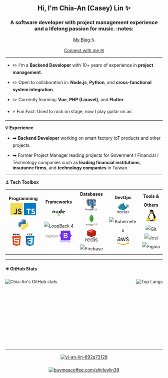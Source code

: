 <link rel="stylesheet" href="https://cdnjs.cloudflare.com/ajax/libs/font-awesome/6.5.1/css/all.min.css">

<h2 align="center">Hi, I'm Chia-An (Casey) Lin ✨</h2>
<h3 align="center">A software developer with project management experience and a lifelong passion for music. :notes:</h3>

<p align="center">
  <a href="https://codebolog.netlify.app" target="_blank">
    My Blog ✎
  </a>
  <br>
  <br>
  <a href="mailto:bobolincowo@gmail.com">Connect with me ✉</a>
</p>

---

- :pencil2: I'm a **Backend Developer** with 10+ years of experience in **project management**.

- :pencil2: Open to collaboration in: **Node.js**, **Python**, and **cross-functional system integration**.

- :pencil2: Currently learning: **Vue**, **PHP (Laravel)**, and **Flutter**.

- ⚡ Fun Fact: Used to rock on stage, now I play guitar on air.

---

**:bulb: Experience**

- :arrow_right: **Backend Developer** working on smart factory IoT products and other projects.
 
- :arrow_right: Former Project Manager leading projects for Goverment / Financial / Technology companies such as **leading financial institutions**, **insurance firms**, and **technology companies** in Taiwan.

---
**:anchor: Tech Toolbox**

<div align="center">

<table style="width:100%; border-collapse: collapse; text-align: center; line-height: 2;">
<tr>

<td>
<b>Programming</b><br>
<img src="https://raw.githubusercontent.com/devicons/devicon/master/icons/javascript/javascript-original.svg" width="40" title="JavaScript"/>
<img src="https://raw.githubusercontent.com/devicons/devicon/master/icons/typescript/typescript-original.svg" width="40" title="TypeScript"/>
<img src="https://raw.githubusercontent.com/devicons/devicon/master/icons/python/python-original.svg" width="40" title="Python"/><br>
<img src="https://raw.githubusercontent.com/devicons/devicon/master/icons/html5/html5-original-wordmark.svg" width="40" title="HTML5"/>
<img src="https://raw.githubusercontent.com/devicons/devicon/master/icons/css3/css3-original-wordmark.svg" width="40" title="CSS3"/>
</td>

<td>
<b>Frameworks</b><br>
<img src="https://raw.githubusercontent.com/devicons/devicon/master/icons/nodejs/nodejs-original-wordmark.svg" width="40" title="Node.js"/>
<img src="https://raw.githubusercontent.com/gilbarbara/logos/master/logos/loopback-icon.svg" width="40" title="LoopBack 4"/><br>
<img src="https://raw.githubusercontent.com/devicons/devicon/master/icons/express/express-original-wordmark.svg" width="40" title="Express"/>
<img src="https://raw.githubusercontent.com/devicons/devicon/master/icons/bootstrap/bootstrap-plain-wordmark.svg" width="40" title="Bootstrap"/>
</td>

<td>
<b>Databases</b><br>
<img src="https://raw.githubusercontent.com/devicons/devicon/master/icons/postgresql/postgresql-original-wordmark.svg" width="40" title="PostgreSQL"/>
<img src="https://raw.githubusercontent.com/devicons/devicon/master/icons/mongodb/mongodb-original-wordmark.svg" width="40" title="MongoDB"/><br>
<img src="https://raw.githubusercontent.com/devicons/devicon/master/icons/redis/redis-original-wordmark.svg" width="40" title="Redis"/>
<img src="https://www.vectorlogo.zone/logos/firebase/firebase-icon.svg" width="40" title="Firebase"/>
</td>

<td>
<b>DevOps</b><br>
<img src="https://raw.githubusercontent.com/devicons/devicon/master/icons/docker/docker-original-wordmark.svg" width="40" title="Docker"/>
<img src="https://www.vectorlogo.zone/logos/kubernetes/kubernetes-icon.svg" width="40" title="Kubernetes"/><br>
<img src="https://raw.githubusercontent.com/devicons/devicon/master/icons/amazonwebservices/amazonwebservices-original-wordmark.svg" width="40" title="AWS"/>
</td>

<td>
<b>Tools & Others</b><br>
<img src="https://raw.githubusercontent.com/devicons/devicon/master/icons/linux/linux-original.svg" width="40" title="Linux"/>
<img src="https://www.vectorlogo.zone/logos/git-scm/git-scm-icon.svg" width="40" title="Git"/><br>
<img src="https://www.vectorlogo.zone/logos/jestjsio/jestjsio-icon.svg" width="40" title="Jest"/>
<img src="https://www.vectorlogo.zone/logos/figma/figma-icon.svg" width="40" title="Figma"/>
</td>

</tr>
</table>
</div>

---
#### :eight_pointed_black_star: GitHub Stats

<div style="display: flex; justify-content: space-around; align-items: center; width: 100%; box-sizing: border-box;", align = "center">
  <img src="https://github-readme-stats.vercel.app/api?username=bobolin0624&show_icons=true&locale=en" alt="Chia-An's GitHub stats" height="210px" style="margin-right: auto;">
  <img src="https://github-readme-stats.vercel.app/api/top-langs?username=bobolin0624&show_icons=true&locale=en&layout=compact" alt="Top Langs" height="210px" style="margin-left: auto;">
</div>

---
<p align="center">
<a href="https://www.linkedin.com/in/chia-an-lin-ba2a03218/" target="_blank"><img align="center" src="https://raw.githubusercontent.com/rahuldkjain/github-profile-readme-generator/master/src/images/icons/Social/linked-in-alt.svg" alt="yi-an-lin-692a73128" height="25" width="25" /></a>
<h3 align="center"></h3>
<p align="center">
<a href="https://www.buymeacoffee.com/shirleylin39" target="_blank"> <img align="center" src="https://cdn.buymeacoffee.com/buttons/v2/default-yellow.png" height="50" width="210" alt="buymeacoffee.com/shirleylin39" />
</p>
